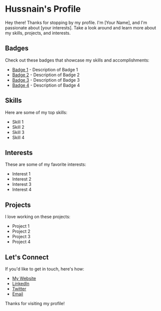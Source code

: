 # Hussnain's Profile

Hey there! Thanks for stopping by my profile. I'm [Your Name], and I'm passionate about [your interests]. Take a look around and learn more about my skills, projects, and interests.

## Badges

Check out these badges that showcase my skills and accomplishments:

- [Badge 1](badge-link-1) - Description of Badge 1
- [Badge 2](badge-link-2) - Description of Badge 2
- [Badge 3](badge-link-3) - Description of Badge 3
- [Badge 4](badge-link-4) - Description of Badge 4

## Skills

Here are some of my top skills:

- Skill 1
- Skill 2
- Skill 3
- Skill 4

## Interests

These are some of my favorite interests:

- Interest 1
- Interest 2
- Interest 3
- Interest 4

## Projects

I love working on these projects:

- Project 1
- Project 2
- Project 3
- Project 4

## Let's Connect

If you'd like to get in touch, here's how:

- [My Website](website-link)
- [LinkedIn](linkedin-link)
- [Twitter](twitter-link)
- [Email](email-link)

Thanks for visiting my profile!

<!--
**hussnainjav3d/hussnainjav3d** is a ✨ _special_ ✨ repository because its `README.md` (this file) appears on your GitHub profile.

Here are some ideas to get you started:

- 🔭 I’m currently working on ...
- 🌱 I’m currently learning ...
- 👯 I’m looking to collaborate on ...
- 🤔 I’m looking for help with ...
- 💬 Ask me about ...
- 📫 How to reach me: ...
- 😄 Pronouns: ...
- ⚡ Fun fact: ...
-->
